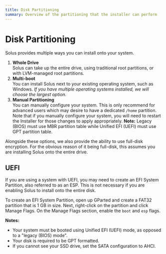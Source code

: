 ```yaml
---
title: Disk Partitioning
summary: Overview of the partitioning that the installer can perform
---
```


# Disk Partitioning

Solus provides multiple ways you can install onto your system.

1. **Whole Drive**  
   Solus can take up the entire drive, using traditional root partitions, or with LVM-managed root partitions.
2. **Multi-boot**  
   You can install Solus next to your existing operating system, such as Windows. _If you have multiple operating systems installed, we will choose the largest option._
3. **Manual Partitioning**  
    You can manually configure your system. This is only recommend for advanced users which may desire to have a dedicated `/home` partition. Note that if you manually configure your system, you will need to restart the Installer for those changes to apply appropriately.
   **Note:** Legacy (BIOS) must use MBR partition table while Unified EFI (UEFI) must use GPT partition table.

Alongside these options, we also provide the ability to use full-disk encryption. For the obvious reason of it being full-disk, this assumes you are installing Solus onto the entire drive.

## UEFI

If you are using a system with UEFI, you may need to create an EFI System Partition, also referred to as an ESP. This is not necessary if you are enabling Solus to install onto the entire disk.

To create an EFI System Partition, open up GParted and create a FAT32 partition that is 1&nbsp;GB in size. Next, right-click on the partition and click Manage Flags. On the Manage Flags section, enable the `boot` and `esp` flags.

**Notes:**

- Your system must be booted using Unified EFI (UEFI) mode, as opposed to a "legacy (BIOS) mode".
- Your disk is required to be GPT formatted.
- If you cannot see your SSD drive, set the SATA configuration to AHCI.
